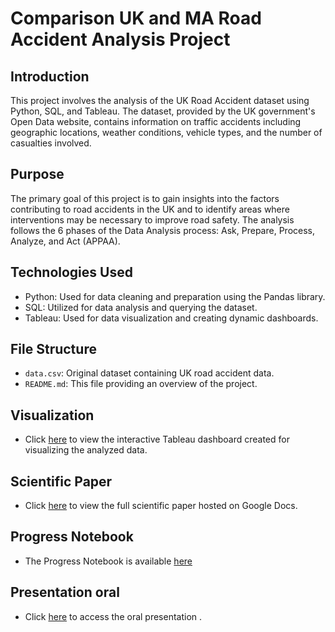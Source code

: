 # Comparison UK and MA Road Accident Analysis Project


## Introduction
This project involves the analysis of the UK Road Accident dataset using Python, SQL, and Tableau. The dataset, provided by the UK government's Open Data website, contains information on traffic accidents including geographic locations, weather conditions, vehicle types, and the number of casualties involved.

## Purpose
The primary goal of this project is to gain insights into the factors contributing to road accidents in the UK and to identify areas where interventions may be necessary to improve road safety. The analysis follows the 6 phases of the Data Analysis process: Ask, Prepare, Process, Analyze, and Act (APPAA).

## Technologies Used
- Python: Used for data cleaning and preparation using the Pandas library.
- SQL: Utilized for data analysis and querying the dataset.
- Tableau: Used for data visualization and creating dynamic dashboards.

## File Structure
- `data.csv`: Original dataset containing UK road accident data.
- `README.md`: This file providing an overview of the project.

## Visualization
- Click [here](https://public.tableau.com/app/profile/achraf.el.ouahabi/viz/ComparaisonentreUKvsMarocROADACCIDENT/RoadAccidentDashboard) to view the interactive Tableau dashboard created for visualizing the analyzed data.

## Scientific Paper
- Click [here](https://docs.google.com/document/d/1K_056e_F2tBTiosegV0ljHeCfCw-lBolXinzKZfb87Y/edit?usp=sharing) to view the full scientific paper hosted on Google Docs.

## Progress Notebook
- The Progress Notebook is available [here](https://docs.google.com/document/d/1qwuTVLQLJ64HKg9eUOtHgy9eprB8FRY9DLeHRKh6ByQ/edit)

## Presentation oral
- Click [here](link-to-oral-presentation) to access the oral presentation .

